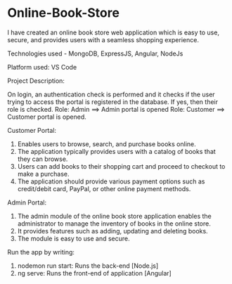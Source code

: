 # Online-Book-Store

I have created an online book store web application which is easy to use, secure, and provides users with a seamless shopping experience.

Technologies used - MongoDB, ExpressJS, Angular, NodeJs

Platform used: VS Code

Project Description:

On login, an authentication check is performed and it checks if the user trying to access the portal is registered in the database. If yes, then their role is checked. Role: Admin ==> Admin portal is opened Role: Customer ==> Customer portal is opened.

Customer Portal:

  1. Enables users to browse, search, and purchase books online. 
  2. The application typically provides users with a catalog of books that they can browse. 
  3. Users can add books to their shopping cart and proceed to checkout to make a purchase. 
  4. The application should provide various payment options such as credit/debit card, PayPal, or other online payment methods.

Admin Portal:

  1. The admin module of the online book store application enables the administrator to manage the inventory of books in the online store. 
  2. It provides features such as adding, updating and deleting books. 
  3. The module is easy to use and secure.

Run the app by writing: 
  1. nodemon run start: Runs the back-end [Node.js]
  2. ng serve: Runs the front-end of application [Angular]
